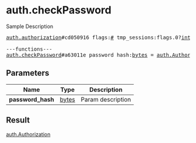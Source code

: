 # auth.checkPassword

Sample Description

<pre>
<a href="../constructor/auth.authorization.md">auth.authorization</a>#cd050916 flags:<a href="../type/#.md">#</a> tmp_sessions:flags.0?<a href="../type/int.md">int</a> user:<a href="../type/User.md">User</a> = <a href="../type/auth.Authorization.md">auth.Authorization</a>;

---functions---
<a href="../method/auth.checkPassword.md">auth.checkPassword</a>#a63011e password_hash:<a href="../type/bytes.md">bytes</a> = <a href="../type/auth.Authorization.md">auth.Authorization</a>;</pre>
## Parameters

| Name | Type | Description |
|------|:----:|-------------|
| **password_hash** | <a href="../type/bytes.md">bytes</a> | Param description |

## Result

<a href="../type/auth.Authorization.md">auth.Authorization</a>

